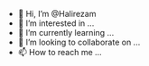 - 👋 Hi, I’m @Halirezam
- 👀 I’m interested in ...
- 🌱 I’m currently learning ...
- 💞️ I’m looking to collaborate on ...
- 📫 How to reach me ...

<!---
Halirezam/Halirezam is a ✨ special ✨ repository because its `README.md` (this file) appears on your GitHub profile.
You can click the Preview link to take a look at your changes.
--->
